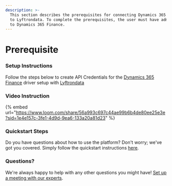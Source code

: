 ```yaml
---
description: >-
  This section describes the prerequisites for connecting Dynamics 365 Finance
  to Lyftrondata. To complete the prerequisites, the user must have admin access
  to Dynamics 365 Finance.
---
```


# Prerequisite

### Setup Instructions

Follow the steps below to create API Credentials for the [Dynamics 365 Finance](None/) driver setup with [Lyftrondata](https://www.lyftrondata.com)

### Video Instruction

{% embed url="https://www.loom.com/share/56a993c697c44ae99b6b4de80ee25e3e?sid=1e4e157c-3fe1-4d9d-9ea6-133a20a81d23" %}

### Quickstart Steps

Do you have questions about how to use the platform? Don't worry; we've got you covered. Simply follow the quickstart instructions [here](./).

### Questions? <a href="#questions" id="questions"></a>

We're always happy to help with any other questions you might have! [Set up a meeting with our experts](https://www.lyftrondata.com/book-a-meeting/).
